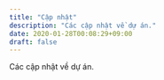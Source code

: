 ```yaml
---
title: "Cập nhật"
description: "Các cập nhật về dự án."
date: 2020-01-28T00:08:29+09:00
draft: false
---
```


Các cập nhật về dự án.